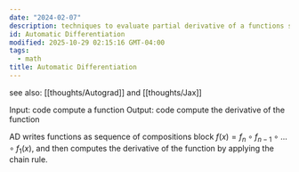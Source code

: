 ```yaml
---
date: "2024-02-07"
description: techniques to evaluate partial derivative of a functions specified by CP.
id: Automatic Differentiation
modified: 2025-10-29 02:15:16 GMT-04:00
tags:
  - math
title: Automatic Differentiation
---
```


see also: [[thoughts/Autograd]] and [[thoughts/Jax]]

Input: code compute a function
Output: code compute the derivative of the function

AD writes functions as sequence of compositions block $f(x) = f_n \circ f_{n-1} \circ \ldots \circ f_1(x)$, and then computes the derivative of the function by applying the chain rule.
